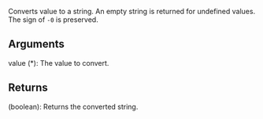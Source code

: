 Converts value to a string. An empty string is returned for undefined values. The sign of `-0` is preserved.


## Arguments
value (*): The value to convert.


## Returns
(boolean): Returns the converted string.

